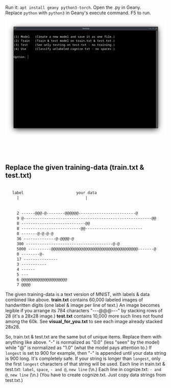 Run it: ```apt install geany python3-torch```. Open the .py in Geany.<br>
Replace ```python``` with ```python3``` in Geany's execute command. F5 to run.

<p align="center">
  <img src="https://raw.githubusercontent.com/compromise-evident/ML/refs/heads/main/Other/Terminal_4e4abe173a64d076364fff6df84783f0.png">
</p>

<br>
<br>

## Replace the given training-data (train.txt & test.txt)

```text

   label                       your data
     |                             |


     2 ------@@@-@--------@@@@@@-------------------------@
     9 @--------------------------------------------------------@@
     8 ----------------------------@@
     8 --------------------------@@-------------------------
     0 -------@-@-@-@
     36 --------------@-@@@@-@
     300 --------------------------------------@-@
     5000 ----------@@@@@@@@@@@@@@@@@@@@@@@@@@@@@@@@@@@@@@-------@
     0 --------@-
     17 ---------------
     3 -----------
     4 ------
     5 ---
     6 @@@@@@@@@@@@@@@@@@@@
     7 @@@@

```

The given training-data is a text version of MNIST, with labels & data combined like above.
**train.txt** contains 60,000 labeled images of handwritten digits
(one label & image per line of text.) An image becomes legible if you arrange
its 784 characters "---@@@---" by stacking rows of 28 (it's a 28x28 image.)
**test.txt** contains 10,000 more such lines not found among the 60k.
See **visual_for_you.txt** to see each image
already stacked 28x28.

So, train.txt & test.txt are the same but of unique items.
Replace them with anything like above.
"-" is normalized as "0.0" (less "seen" by the model)
while "@" is normalized as "1.0" (what the model pays attention to.)
If ```longest``` is set to 900 for example,
then "-" is appended until your data string is 900 long.
It's completely safe. If your string is longer than ```longest```,
only the first ```longest``` characters of that string will be used.
Each line in train.txt & test.txt: ```label```, ```space```, ```- and @```, ```new line``` (\n.)
Each line in cognize.txt: ```- and @```, ```new line``` (\n.)
(You have to create cognize.txt. Just copy data strings from test.txt.)
